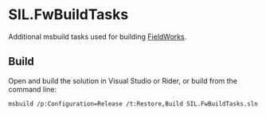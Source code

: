 # SIL.FwBuildTasks

Additional msbuild tasks used for building [FieldWorks](https://github.com/sillsdev/FieldWorks).

## Build

Open and build the solution in Visual Studio or Rider, or build from the command line:

```bash
msbuild /p:Configuration=Release /t:Restore,Build SIL.FwBuildTasks.sln
```
